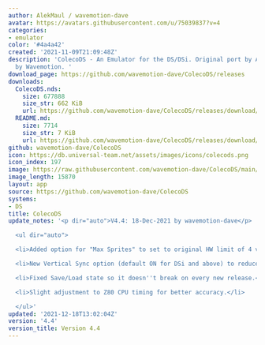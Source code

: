 ```yaml
---
author: AlekMaul / wavemotion-dave
avatar: https://avatars.githubusercontent.com/u/75039837?v=4
categories:
- emulator
color: '#4a4a42'
created: '2021-11-09T21:09:48Z'
description: 'ColecoDS - An Emulator for the DS/DSi. Original port by Alekmaul. Phoenix-Edition
  by Wavemotion. '
download_page: https://github.com/wavemotion-dave/ColecoDS/releases
downloads:
  ColecoDS.nds:
    size: 677888
    size_str: 662 KiB
    url: https://github.com/wavemotion-dave/ColecoDS/releases/download/4.4/ColecoDS.nds
  README.md:
    size: 7714
    size_str: 7 KiB
    url: https://github.com/wavemotion-dave/ColecoDS/releases/download/4.4/README.md
github: wavemotion-dave/ColecoDS
icon: https://db.universal-team.net/assets/images/icons/colecods.png
icon_index: 197
image: https://raw.githubusercontent.com/wavemotion-dave/ColecoDS/main/arm9/gfx_data/pdev_tbg0.png
image_length: 15870
layout: app
source: https://github.com/wavemotion-dave/ColecoDS
systems:
- DS
title: ColecoDS
update_notes: '<p dir="auto">V4.4: 18-Dec-2021 by wavemotion-dave</p>

  <ul dir="auto">

  <li>Added option for "Max Sprites" to set to original HW limit of 4 vs 32.</li>

  <li>New Vertical Sync option (default ON for DSi and above) to reduce tearing.</li>

  <li>Fixed Save/Load state so it doesn''t break on every new release.</li>

  <li>Slight adjustment to Z80 CPU timing for better accuracy.</li>

  </ul>'
updated: '2021-12-18T13:02:04Z'
version: '4.4'
version_title: Version 4.4
---
```

